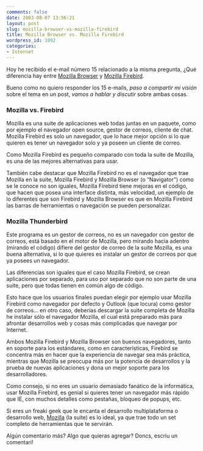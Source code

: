 ```yaml
---
comments: false
date: 2003-08-07 13:56:21
layout: post
slug: mozilla-browser-vs-mozilla-firebird
title: Mozilla Browser vs. Mozilla Firebird
wordpress_id: 1092
categories:
- Internet
---
```


Hoy he recibido el e-mail número 15 relacionado a la misma pregunta, ¿Qué diferencia hay entre [Mozilla Browser](http://www.mozilla.org) y [Mozilla Firebird](http://www.mozilla.org/products/firebird/).





Bueno como no quiero responder los 15 e-mails, _paso a compartir mi visión_ sobre el tema en un post, _vamos a hablar y discutir_ sobre ambas cosas.





### Mozilla vs. Firebird





Mozilla es una suite de aplicaciones web todas juntas en un paquete, como por ejemplo el navegador open source, gestor de correos, cliente de chat. Mozilla Firebird es solo un navegador, que lo hace mejor opción si lo que quieren es tener un navegador solo y ya poseen un cliente de correo.





Como Mozilla Firebird es pequeño comparado con toda la suite de Mozilla, es una de las mejores alternativas para usar.





También cabe destacar que Mozilla Firebird no es el navegador que trae Mozilla en la suite, Mozilla Firebird y Mozilla Browser (o “Navigator”) como se le conoce no son iguales, Mozilla Firebird tiene mejoras en el código, que hacen que posea una interface distinta, más velocidad, un ejemplo de lo diferentes que son Firebird y Mozilla Browser es que en Mozilla Firebird las barras de herramientas o navegación se pueden personalizar.





### Mozilla Thunderbird





Este programa es un gestor de correos, no es un navegador con gestor de correos, está basado en el motor de Mozilla, pero mirando hacia adentro (mirando el código) difiere del gestor de correo de la suite Mozilla, es una buena alternativa, si lo que quieres es instalar un gestor de correos por que ya posees un navegador.





Las diferencias son iguales que el caso Mozilla Firebird, se crean aplicaciones por separado, para uso por separado que no son parte de una suite, pero que todas tienen en común algo de código.





Esto hace que los usuarios finales puedan elegir por ejemplo usar Mozilla Firebird como navegador por defecto y Outlook (que locura) como gestor de correos… en otro caso, deberías descargar la suite completa de Mozilla he instalar sólo el navegador Mozilla, el cual está preparado más para afrontar desarrollos web y cosas más complicadas que navegar por Internet.





Ambos Mozilla Firebird y Mozilla Browser son buenos navegadores, tanto en soporte para los estándares, como en características, Firebird se concentra más en hacer que la experiencia de navegar sea más práctica, mientras que Mozilla se preocupa más por la potencia de desarrollos y la prueba de nuevas aplicaciones y dona un mejor soporte para los desarrolladores.





Como consejo, si no eres un usuario demasiado fanático de la informática, usar Mozilla Firebird, es genial si quieres tener un navegador más rápido que IE, con muchos detalles como pestañas, bloqueo de popups, etc. 





Si eres un freaki geek que le encanta el desarrollo multiplataforma o desarrollo web, [Mozilla](http://www.mozilla.org) (la suite) es lo ideal, ya que trae todo un set completo de herramientas que te servirán.





Algún comentario más? Algo que quieras agregar? Doncs, escriu un comentari!




 
